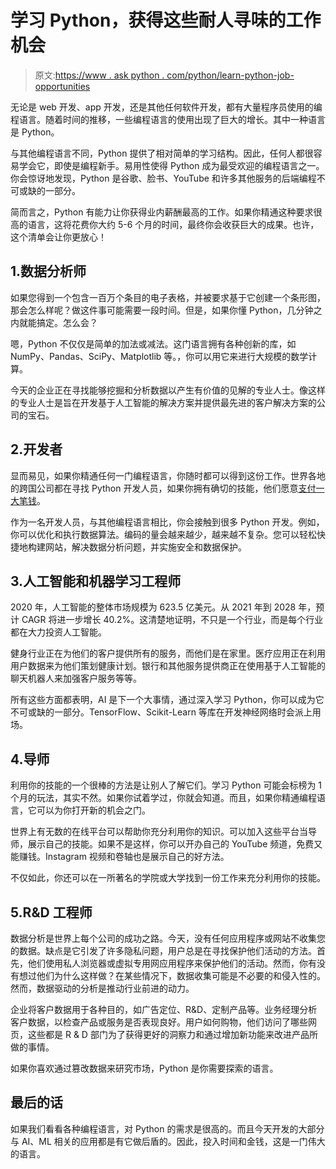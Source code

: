 # 学习 Python，获得这些耐人寻味的工作机会

> 原文:[https://www . ask python . com/python/learn-python-job-opportunities](https://www.askpython.com/python/learn-python-job-opportunities)

无论是 web 开发、app 开发，还是其他任何软件开发，都有大量程序员使用的编程语言。随着时间的推移，一些编程语言的使用出现了巨大的增长。其中一种语言是 Python。

与其他编程语言不同，Python 提供了相对简单的学习结构。因此，任何人都很容易学会它，即使是编程新手。易用性使得 Python 成为最受欢迎的编程语言之一。你会惊讶地发现，Python 是谷歌、脸书、YouTube 和许多其他服务的后端编程不可或缺的一部分。

简而言之，Python 有能力让你获得业内薪酬最高的工作。如果你精通这种要求很高的语言，这将花费你大约 5-6 个月的时间，最终你会收获巨大的成果。也许，这个清单会让你更放心！

## 1.数据分析师

如果您得到一个包含一百万个条目的电子表格，并被要求基于它创建一个条形图，那会怎么样呢？做这件事可能需要一段时间。但是，如果你懂 Python，几分钟之内就能搞定。怎么会？

嗯，Python 不仅仅是简单的加法或减法。这门语言拥有各种创新的库，如 NumPy、Pandas、SciPy、Matplotlib 等。，你可以用它来进行大规模的数学计算。

今天的企业正在寻找能够挖掘和分析数据以产生有价值的见解的专业人士。像这样的专业人士是旨在开发基于人工智能的解决方案并提供最先进的客户解决方案的公司的宝石。

## 2.开发者

显而易见，如果你精通任何一门编程语言，你随时都可以得到这份工作。世界各地的跨国公司都在寻找 Python 开发人员，如果你拥有确切的技能，他们愿意[支付一大笔钱](https://www.daxx.com/blog/development-trends/python-developer-salary-usa)。

作为一名开发人员，与其他编程语言相比，你会接触到很多 Python 开发。例如，你可以优化和执行数据算法。编码的量会越来越少，越来越不复杂。您可以轻松快捷地构建网站，解决数据分析问题，并实施安全和数据保护。

## 3.人工智能和机器学习工程师

2020 年，人工智能的整体市场规模为 623.5 亿美元。从 2021 年到 2028 年，预计 CAGR 将进一步增长 40.2%。这清楚地证明，不只是一个行业，而是每个行业都在大力投资人工智能。

健身行业正在为他们的客户提供所有的服务，而他们是在家里。医疗应用正在利用用户数据来为他们策划健康计划。银行和其他服务提供商正在使用基于人工智能的聊天机器人来加强客户服务等等。

所有这些方面都表明，AI 是下一个大事情，通过深入学习 Python，你可以成为它不可或缺的一部分。TensorFlow、Scikit-Learn 等库在开发神经网络时会派上用场。

## 4.导师

利用你的技能的一个很棒的方法是让别人了解它们。学习 Python 可能会标榜为 1 个月的玩法，其实不然。如果你试着学过，你就会知道。而且，如果你精通编程语言，它可以为你打开新的机会之门。

世界上有无数的在线平台可以帮助你充分利用你的知识。可以加入这些平台当导师，展示自己的技能。如果不是这样，你可以开办自己的 YouTube 频道，免费又能赚钱。Instagram 视频和卷轴也是展示自己的好方法。

不仅如此，你还可以在一所著名的学院或大学找到一份工作来充分利用你的技能。

## 5.R&D 工程师

数据分析是世界上每个公司的成功之路。今天，没有任何应用程序或网站不收集您的数据。缺点是它引发了许多隐私问题，用户总是在寻找保护他们活动的方法。首先，他们使用私人浏览器或虚拟专用网应用程序来保护他们的活动。然而，你有没有想过他们为什么这样做？在某些情况下，数据收集可能是不必要的和侵入性的。然而，数据驱动的分析是推动行业前进的动力。

企业将客户数据用于各种目的，如广告定位、R&D、定制产品等。业务经理分析客户数据，以检查产品或服务是否表现良好。用户如何购物，他们访问了哪些网页，这些都是 R & D 部门为了获得更好的洞察力和通过增加新功能来改进产品所做的事情。

如果你喜欢通过篡改数据来研究市场，Python 是你需要探索的语言。

## 最后的话

如果我们看看各种编程语言，对 Python 的需求是很高的。而且今天开发的大部分与 AI、ML 相关的应用都是有它做后盾的。因此，投入时间和金钱，这是一门伟大的语言。